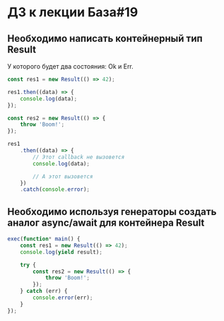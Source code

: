 # ДЗ к лекции База#19

## Необходимо написать контейнерный тип Result

У которого будет два состояния: Ok и Err.

```js
const res1 = new Result(() => 42);

res1.then((data) => {
	console.log(data);
});

const res2 = new Result(() => {
	throw 'Boom!';
});

res1
	.then((data) => {
		// Этот callback не вызовется
		console.log(data);

		// А этот вызовется
	})
	.catch(console.error);
```

## Необходимо используя генераторы создать аналог async/await для контейнера Result

```js
exec(function* main() {
	const res1 = new Result(() => 42);
	console.log(yield result);

	try {
		const res2 = new Result(() => {
			throw 'Boom!';
		});
	} catch (err) {
		console.error(err);
	}
});
```
